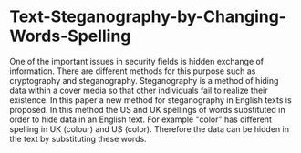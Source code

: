 # Text-Steganography-by-Changing-Words-Spelling
One of the important issues in security fields is hidden exchange of information. There are different methods for this purpose such as cryptography and steganography. Steganography is a method of hiding data within a cover media so that other individuals fail to realize their existence. In this paper a new method for steganography in English texts is proposed. In this method the US and UK spellings of words substituted in order to hide data in an English text. For example "color" has different spelling in UK (colour) and US (color). Therefore the data can be hidden in the text by substituting these words.
